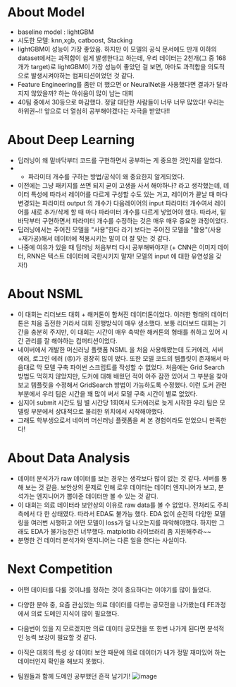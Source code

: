 # About Model
- baseline model : lightGBM
- 시도한 모델: knn,xgb, catboost, Stacking
- lightGBM이 성능이 가장 좋았음. 하지만 이 모델의 공식 문서에도 만개 이하의 dataset에서는 과적합이 쉽게 발생한다고 하는데, 우리 데이터는 2천개(그 중 168개가 target)로 lightGBM이 가장 성능이 좋았던 걸 보면, 아마도 과적합을 의도적으로 발생시켜야하는 컴퍼티션이었던 것 같다.
- Feature Engineering를 좀만 더 했으면 or NeuralNet을 사용했다면 결과가 달라지지 않았을까? 하는 아쉬움이 많이 남는 대회
- 40팀 중에서 30등으로 마감했다. 정말 대단한 사람들이 너무 너무 많았다! 우리는 하위권~!! 앞으로 더 열심히 공부해야겠다는 자극을 받았다!!

# About Deep Learning
- 딥러닝이 왜 밑바닥부터 코드를 구현하면서 공부하는 게 중요한 것인지를 알았다.
- + 파라미터 개수를 구하는 방법/공식이 왜 중요한지 알게되었다.
- 이전에는 그냥 패키지를 쓰면 되지 굳이 고생을 사서 해야하나? 라고 생각했는데, 데이터 특성에 따라서 레이어를 다르게 구성할 수도 있는 거고, 레이어가 끝날 때 마다 변경되는 파라미터 output 의 개수가 다음레이어의 input 파라미터 개수여서 레이어를 새로 추가/삭제 할 때 마다 파라미터 개수를 다르게 넣었어야 했다. 따라서, 밑바닥부터 구현하면서 파라미터 개수를 수정하는 것은 매우 매우 중요한 과정이었다.
- 딥러닝에서는 주어진 모델을 "사용"한다 라기 보다는 주어진 모델을 "활용"(사용+재가공)해서 데이터에 적용시키는 말이 더 잘 맞는 것 같다.
- 나중에 여유가 있을 때 딥러닝 처음부터 다시 공부해봐야지! (+ CNN은 이미지 데이터, RNN은 텍스트 데이터에 국한시키지 말자! 모델의 input 에 대한 유연성을 갖자!)

# About NSML
- 이 대회는 리더보드 대회 + 해커톤이 합쳐진 데이터톤이었다. 이러한 형태의 데이터톤은 처음 출전한 거라서 대회 진행방식이 매우 생소했다. 보통 리더보드 대회는 기간을 충분히 주지만, 이 대회는 시간이 매우 촉박한 해커톤의 형태를 취하고 있어 시간 관리를 잘 해야하는 컴퍼티션이었다.
- 네이버에서 개발한 머신러닝 플랫폼 NSML 을 처음 사용해봤는데 도커에러, 서버 에러, 로그인 에러 (&#128545;)가 굉장히 많이 떴다. 또한 모델 코드의 템플릿이 존재해서 마음대로 막 모델 구축 파이썬 스크립트를 작성할 수 없었다. 처음에는 Grid Search 방법도 먹히지 않았지만, 도커에 대해 배웠던 적이 아주 잠깐 있어서 그 부분을 찾아보고 템플릿을 수정해서 GridSearch 방법이 가능하도록 수정했다. 이런 도커 관련 부분에서 우리 팀은 시간을 꽤 많이 써서 모델 구축 시간이 별로 없었다.
- 심지어 submit 시간도 팀 별 시간당 1회여서 도커에러로 늦게 시작한 우리 팀은 모델링 부분에서 상대적으로 불리한 위치에서 시작해야했다.
- 그래도 학부생으로서 네이버 머신러닝 플랫폼을 써 본 경험이라도 얻었으니 만족한다! 

# About Data Analysis
- 데이터 분석가가 raw 데이터를 보는 경우는 생각보다 많이 없는 것 같다. 서버를 통해 보는 것 같음. 보안상의 문제로 인해 로우 데이터는 데이터 엔지니어가 보고, 분석가는 엔지니어가 뽑아준 데이터만 볼 수 있는 것 같다.
- 이 대회는 의료 데이터라 보안상의 이유로 raw data를 볼 수 없었다. 전처리도 주최측에서 다 한 상태였다. 따라서 EDA도 불가능 했다. EDA 없이 순전히 다양한 모델링을 여러번 시행하고 어떤 모델이 loss가 덜 나오는지를 파악해야했다. 하지만 그래도 EDA가 불가능한건 너무했다. matplotlib 라이브러리 좀 지원해주라~~
- 분명한 건 데이터 분석가와 엔지니어는 다른 일을 한다는 사실이다.

# Next Competition
- 어떤 데이터를 다룰 것이냐를 정하는 것이 중요하다는 이야기를 많이 들었다.
- 다양한 분야 중, 요즘 관심있는 의료 데이터를 다루는 공모전을 나가봤는데 FE과정에서 의료 도메인 지식이 많이 필요했다.
- 다음번이 있을 지 모르겠지만 의료 데이터 공모전을 또 한번 나가게 된다면 분석적인 능력 보강이 필요할 것 같다.
- 아직은 대회의 특성 상 데이터 보안 때문에 의료 데이터가 내가 정말 재미있어 하는 데이터인지 확인을 해보지 못했다.


- 팀원들과 함께 도메인 공부했던 흔적 남기기!
![image](https://user-images.githubusercontent.com/77769026/143005802-2a4d8b52-59b7-4b3e-a2f9-6e9e2ce93493.png)


